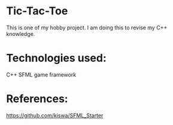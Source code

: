 # Tic-Tac-Toe
This is one of my hobby project. I am doing this to revise my C++ knowledge. 


# Technologies used:
C++
SFML game framework

# References:
https://github.com/kiswa/SFML_Starter



